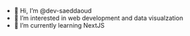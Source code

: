 - 👋 Hi, I’m @dev-saeddaoud
- 👀 I’m interested in web development and data visualzation 
- 🌱 I’m currently learning NextJS


<!---
dev-saeddaoud/dev-saeddaoud is a ✨ special ✨ repository because its `README.md` (this file) appears on your GitHub profile.
You can click the Preview link to take a look at your changes.
--->
